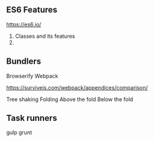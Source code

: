 ## ES6 Features
https://es6.io/
1. Classes and its features
2. 


## Bundlers
Browserify
Webpack

https://survivejs.com/webpack/appendices/comparison/

Tree shaking
Folding
Above the fold 
Below the fold

## Task runners
gulp
grunt

